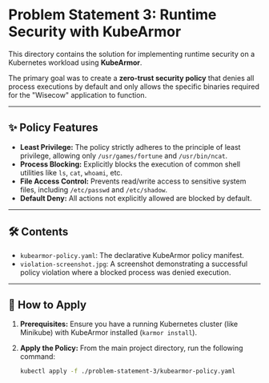 # Problem Statement 3: Runtime Security with KubeArmor
This directory contains the solution for implementing runtime security on a Kubernetes workload using **KubeArmor**.

The primary goal was to create a **zero-trust security policy** that denies all process executions by default and only allows the specific binaries required for the "Wisecow" application to function.

---
## ✨ Policy Features

* **Least Privilege:** The policy strictly adheres to the principle of least privilege, allowing only `/usr/games/fortune` and `/usr/bin/ncat`.
* **Process Blocking:** Explicitly blocks the execution of common shell utilities like `ls`, `cat`, `whoami`, etc.
* **File Access Control:** Prevents read/write access to sensitive system files, including `/etc/passwd` and `/etc/shadow`.
* **Default Deny:** All actions not explicitly allowed are blocked by default.

---
## 🛠️ Contents

* `kubearmor-policy.yaml`: The declarative KubeArmor policy manifest.
* `violation-screenshot.jpg`: A screenshot demonstrating a successful policy violation where a blocked process was denied execution.

---
## 🚀 How to Apply

1.  **Prerequisites:** Ensure you have a running Kubernetes cluster (like Minikube) with KubeArmor installed (`karmor install`).

2.  **Apply the Policy:** From the main project directory, run the following command:
    ```bash
    kubectl apply -f ./problem-statement-3/kubearmor-policy.yaml
    ```



